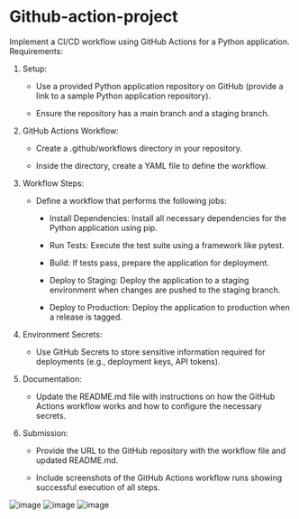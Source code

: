 # Github-action-project
Implement a CI/CD workflow using GitHub Actions for a Python application.
Requirements:


1. Setup:

   - Use a provided Python application repository on GitHub (provide a link to a sample Python application repository).

   - Ensure the repository has a main branch and a staging branch.


2. GitHub Actions Workflow:

   - Create a .github/workflows directory in your repository.

   - Inside the directory, create a YAML file to define the workflow.


3. Workflow Steps:

   - Define a workflow that performs the following jobs:

     - Install Dependencies: Install all necessary dependencies for the Python application using pip.

     - Run Tests: Execute the test suite using a framework like pytest.

     - Build: If tests pass, prepare the application for deployment.

     - Deploy to Staging: Deploy the application to a staging environment when changes are pushed to the staging branch.

     - Deploy to Production: Deploy the application to production when a release is tagged.


4. Environment Secrets:

   - Use GitHub Secrets to store sensitive information required for deployments (e.g., deployment keys, API tokens).


5. Documentation:

   - Update the README.md file with instructions on how the GitHub Actions workflow works and how to configure the necessary secrets.


6. Submission:

   - Provide the URL to the GitHub repository with the workflow file and updated README.md.

   - Include screenshots of the GitHub Actions workflow runs showing successful execution of all steps.


![image](https://github.com/SwapnashreeTripathy/Github-action-project/assets/139486876/8219a5ce-9c74-4e8b-bf61-2d58c3e39cf5)
![image](https://github.com/SwapnashreeTripathy/Github-action-project/assets/139486876/2d9d8167-f229-4fae-88be-4c77013247cc)
![image](https://github.com/SwapnashreeTripathy/Github-action-project/assets/139486876/58826bd4-bc91-4322-a871-2fdb64882717)



